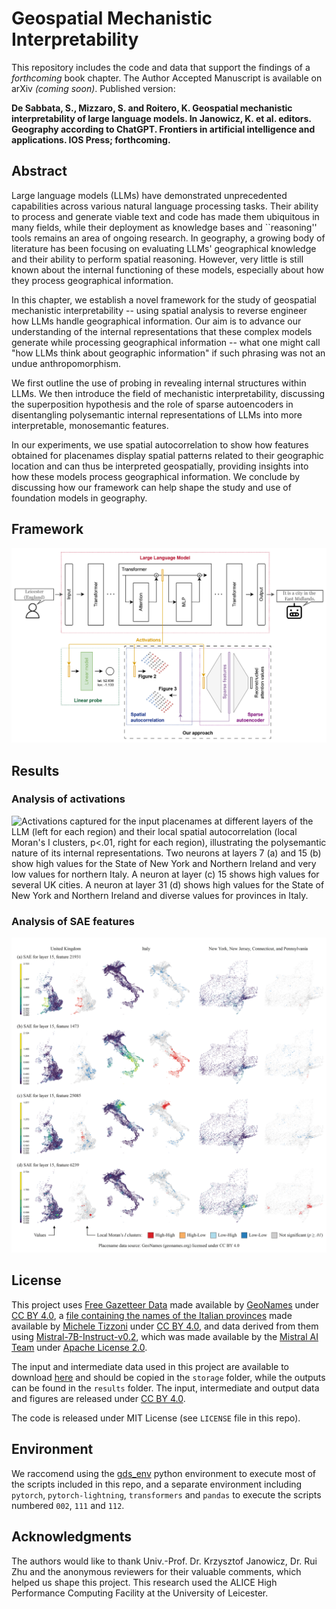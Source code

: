# Geospatial Mechanistic Interpretability

This repository includes the code and data that support the findings of a *forthcoming* book chapter. 
The Author Accepted Manuscript is available on arXiv *(coming soon)*.
Published version: 

**De Sabbata, S., Mizzaro, S. and Roitero, K. Geospatial mechanistic interpretability of large language models. In Janowicz, K. et al. editors. Geography according to ChatGPT. Frontiers in artificial intelligence and applications. IOS Press; forthcoming.**

## Abstract

Large language models (LLMs) have demonstrated unprecedented capabilities across various natural language processing tasks. Their ability to process and generate viable text and code has made them ubiquitous in many fields, while their deployment as knowledge bases and ``reasoning'' tools remains an area of ongoing research. In geography, a growing body of literature has been focusing on evaluating LLMs' geographical knowledge and their ability to perform spatial reasoning. However, very little is still known about the internal functioning of these models, especially about how they process geographical information.

In this chapter, we establish a novel framework for the study of geospatial mechanistic interpretability -- using spatial analysis to reverse engineer how LLMs handle geographical information. Our aim is to advance our understanding of the internal representations that these complex models generate while processing geographical information -- what one might call "how LLMs think about geographic information" if such phrasing was not an undue anthropomorphism.

We first outline the use of probing in revealing internal structures within LLMs. We then introduce the field of mechanistic interpretability, discussing the superposition hypothesis and the role of sparse autoencoders in disentangling polysemantic internal representations of LLMs into more interpretable, monosemantic features.

In our experiments, we use spatial autocorrelation to show how features obtained for placenames display spatial patterns related to their geographic location and can thus be interpreted geospatially, providing insights into how these models process geographical information. We conclude by discussing how our framework can help shape the study and use of foundation models in geography.

## Framework

![An example illustrating the extraction of the activations from an LLM (top); the use of the activations in a linear probe to predict the latitude and longitude of the place mentioned in the input (bottom-left) and a sparse autoencoder (bottom-right); and the use of spatial autocorrelation to analyse the activations and the sparse features (centre). Our approach encompasses the latter two components.](paper/img_probing-and-sae_v1-0.png)

## Results

### Analysis of activations

![Activations captured for the input placenames at different layers of the LLM (left for each region) and their local spatial autocorrelation (local Moran's $I$ clusters, $p<.01$, right for each region), illustrating the polysemantic nature of its internal representations. Two neurons at layers 7 (a) and 15 (b) show high values for the State of New York and Northern Ireland and very low values for northern Italy. A neuron at layer (c) 15 shows high values for several UK cities. A neuron at layer 31 (d) shows high values for the State of New York and Northern Ireland and diverse values for provinces in Italy.](paper/img_results-probing_v1-0.png)


### Analysis of SAE features

![Features extracted from layer 15 through a sparse autoencoder (left for each region) and their local spatial autocorrelation (local Moran's $I$ clusters, $p<.01$, right for each region): (a) Wales as a region part of prompt; (b) south of Italy as a region activating a seemingly monosemantic feature; (c) north-east of Italy and north-west of England as regions activating a seemingly polysemantic feature; and (d) a representation of ``city'' highlighting New York City and London, amongst others.](paper/img_results-sparse-autoencoder_v1-0.png)

## License

This project uses [Free Gazetteer Data](https://download.geonames.org/export/dump/) made available by [GeoNames](https://www.geonames.org/) under [CC BY 4.0](https://creativecommons.org/licenses/by/4.0/), a [file containing the names of the Italian provinces](https://figshare.com/articles/dataset/Italian_provinces_2018/12249575?file=22534718) made available by [Michele Tizzoni](https://micheletizzoni.github.io/) under [CC BY 4.0](https://creativecommons.org/licenses/by/4.0/), and data derived from them using [Mistral-7B-Instruct-v0.2](https://huggingface.co/mistralai/Mistral-7B-Instruct-v0.2), which was made available by the [Mistral AI Team](https://huggingface.co/mistralai/Mistral-7B-Instruct-v0.2#the-mistral-ai-team) under [Apache License 2.0](https://huggingface.co/datasets/choosealicense/licenses/blob/main/markdown/apache-2.0.md).

The input and intermediate data used in this project are available to download [here](https://figshare.le.ac.uk/articles/dataset/Data_for_Geospatial_Mechanistic_Interpretability_of_Large_Language_Models_/28905197) and should be copied in the `storage` folder, while the outputs can be found in the `results` folder. The input, intermediate and output data and figures are released under [CC BY 4.0](https://creativecommons.org/licenses/by/4.0/).

The code is released under MIT License (see `LICENSE` file in this repo).

## Environment

We raccomend using the [gds_env](https://darribas.org/gds_env/) python environment to execute most of the scripts included in this repo, and a separate environment including `pytorch`, `pytorch-lightning`, `transformers` and `pandas` to execute the scripts numbered `002`, `111` and `112`.

## Acknowledgments

The authors would like to thank Univ.-Prof. Dr. Krzysztof Janowicz, Dr. Rui Zhu and the anonymous reviewers for their valuable comments, which helped us shape this project. This research used the ALICE High Performance Computing Facility at the University of Leicester.
